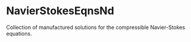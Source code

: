 # NavierStokesEqnsNd
Collection of manufactured solutions for the compressible Navier-Stokes equations.

